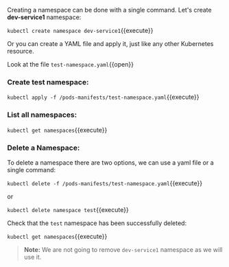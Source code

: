 Creating a namespace can be done with a single command. Let's create **dev-service1** namespace:

`kubectl create namespace dev-service1`{{execute}}

Or you can create a YAML file and apply it, just like any other Kubernetes resource.

Look at the file `test-namespace.yaml`{{open}}

### Create test namespace:

`kubectl apply -f /pods-manifests/test-namespace.yaml`{{execute}}

### List all namespaces:

`kubectl get namespaces`{{execute}}

### Delete a Namespace:

To delete a namespace there are two options, we can use a yaml file or a single command:

`kubectl delete -f /pods-manifests/test-namespace.yaml`{{execute}}

or
 
`kubectl delete namespace test`{{execute}}

Check that the `test` namespace has been successfully deleted:

`kubectl get namespaces`{{execute}}

>**Note:** We are not going to remove ```dev-service1``` namespace as we will use it.

